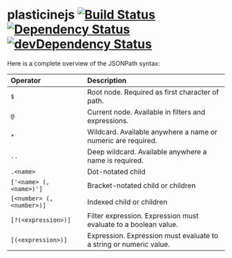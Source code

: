 # plasticinejs [![Build Status](https://img.shields.io/travis/plasticinejs/plasticine.js/master.svg)](https://travis-ci.org/plasticinejs/plasticine.js) [![Dependency Status](https://img.shields.io/david/plasticinejs/plasticine.js.svg)](https://david-dm.org/plasticinejs/plasticine.js) [![devDependency Status](https://img.shields.io/david/dev/plasticinejs/plasticine.js.svg)](https://david-dm.org/plasticinejs/plasticine.js#info=devDependencies)

Here is a complete overview of the JSONPath syntax:

| Operator                  | Description                                                        |
| :------------------------ | :----------------------------------------------------------------- |
| `$`                       | Root node. Required as first character of path.                    |
| `@`                       | Current node. Available in filters and expressions.                |
| `*`                       | Wildcard. Available anywhere a name or numeric are required.       |
| `..`                      | Deep wildcard. Available anywhere a name is required.              |
| `.<name>`                 | Dot-notated child                                                  |
| `['<name> (, <name>)']`   | Bracket-notated child or children                                  |
| `[<number> (, <number>)]` | Indexed child or children                                          |
| `[?(<expression>)]`       | Filter expression. Expression must evaluate to a boolean value.    |
| `[(<expression>)]`        | Expression. Expression must evaluate to a string or numeric value. |